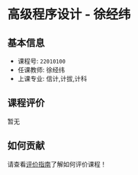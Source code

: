 # 高级程序设计 - 徐经纬

## 基本信息

- 课程号: `22010100`
- 任课教师: 徐经纬
- 上课专业: 信计,计拔,计科

## 课程评价

暂无

## 如何贡献

请查看[评价指南](../how-to-comment.md)了解如何评价课程！
